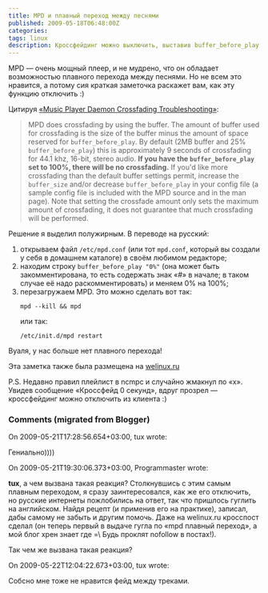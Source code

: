 ```yaml
---
title: MPD и плавный переход между песнями
published: 2009-05-18T06:48:00Z
categories: 
tags: linux
description: Кроссфейдинг можно выключить, выставив buffer_before_play равным 100%.
---
```


MPD — очень мощный плеер, и не мудрено, что он обладает возможностью плавного перехода между песнями. Но не всем это нравится, а потому сия краткая заметочка раскажет вам, как эту функцию отключить :)

Цитируя [«Music Player Daemon Crossfading Troubleshooting»](http://mpd.wikia.com/wiki/Music_Player_Daemon_Crossfading_Troubleshooting):

> MPD does crossfading by using the buffer. The amount of buffer used for
> crossfading is the size of the buffer minus the amount of space reserved for
> `buffer_before_play`. By default (2MB buffer and 25% `buffer_before_play`)
> this is approximately 9 seconds of crossfading for 44.1 khz, 16-bit, stereo
> audio. **If you have the `buffer_before_play` set to 100%, there will be no
> crossfading.** If you'd like more crossfading than the default buffer
> settings permit, increase the `buffer_size` and/or decrease
> `buffer_before_play` in your config file (a sample config file is included
> with the MPD source and in the man page). Note that setting the crossfade
> amount only sets the maximum amount of crossfading, it does not guarantee
> that much crossfading will be performed. 

Решение я выделил полужирным. В переводе на русский:<ol><li>открываем файл <code>/etc/mpd.conf</code> (или тот <code>mpd.conf</code>, который вы создали у себя в домашнем каталоге) в своём любимом редакторе;</li><li>находим строку <code>buffer_before_play "0%"</code> (она может быть закомментирована, то есть содержать знак «#» в начале; в таком случае её надо раскомментировать) и меняем 0% на 100%;</li><li>перезагружаем MPD. Это можно сделать вот так:
```
mpd --kill && mpd
```
или так:
```
/etc/init.d/mpd restart
```
</li></ol>Вуаля, у нас больше нет плавного перехода!

Эта заметка также была размещена на <a href="http://welinux.ru/post/811">welinux.ru</a>

P.S. Недавно правил плейлист в ncmpc и случайно жмакнул по «x». Увидев сообщение «Кроссфейд 0 секунд», вдруг прозрел — кроссфейдинг можно отключить из клиента :)

<h3 id='hakyll-convert-comments-title'>Comments (migrated from Blogger)</h3>
<div class='hakyll-convert-comment'>
<p class='hakyll-convert-comment-date'>On 2009-05-21T17:28:56.654+03:00, tux wrote:</p>
<p class='hakyll-convert-comment-body'>
Гениально))))
</p>
</div>

<div class='hakyll-convert-comment'>
<p class='hakyll-convert-comment-date'>On 2009-05-21T19:30:06.373+03:00, Programmaster wrote:</p>
<p class='hakyll-convert-comment-body'>
<B>tux</B>, а чем вызвана такая реакция? Столкнувшись с этим самым плавным переходом, я сразу заинтересовался, как же его отключить, но русские интернеты пожлобились на ответ, так что пришлось гуглить на английском. Найдя рецепт (и применив его на практике), записал, дабы самому не забыть и другим помочь. Даже на welinux.ru кросспост сделал (он теперь первый в выдаче гугла по «mpd плавный переход», а мой блог хрен знает где =\ Будь проклят nofollow в постах!).

Так чем же вызвана такая реакция?
</p>
</div>

<div class='hakyll-convert-comment'>
<p class='hakyll-convert-comment-date'>On 2009-05-22T12:04:22.673+03:00, tux wrote:</p>
<p class='hakyll-convert-comment-body'>
Собсно мне тоже не нравится фейд между треками.
</p>
</div>



